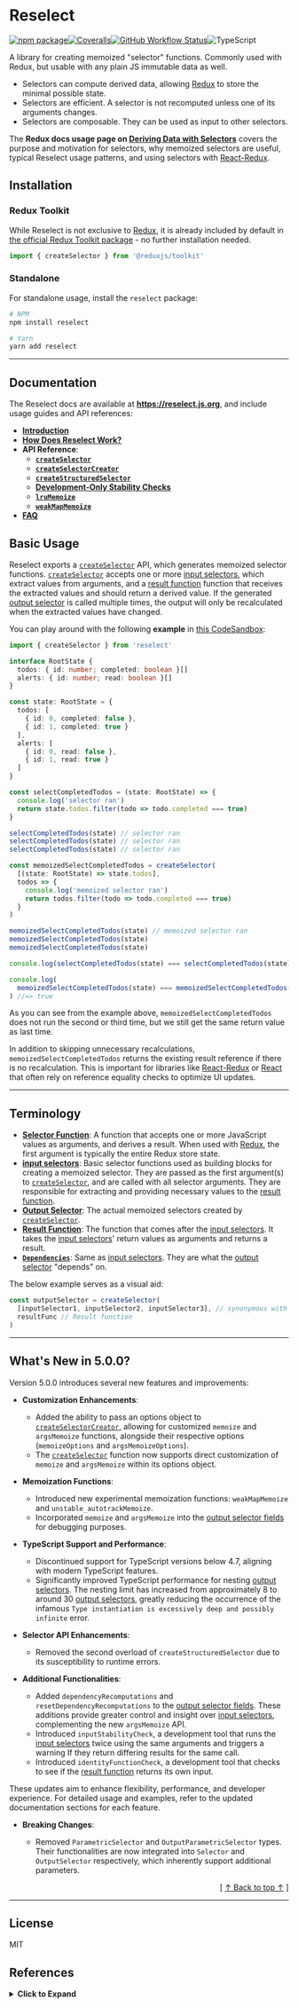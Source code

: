 # Reselect

[![npm package][npm-badge]][npm][![Coveralls][coveralls-badge]][coveralls][![GitHub Workflow Status][build-badge]][build]![TypeScript][typescript-badge]

A library for creating memoized "selector" functions. Commonly used with Redux, but usable with any plain JS immutable data as well.

- Selectors can compute derived data, allowing [Redux] to store the minimal possible state.
- Selectors are efficient. A selector is not recomputed unless one of its arguments changes.
- Selectors are composable. They can be used as input to other selectors.

The **Redux docs usage page on [Deriving Data with Selectors](https://redux.js.org/usage/deriving-data-selectors)** covers the purpose and motivation for selectors, why memoized selectors are useful, typical Reselect usage patterns, and using selectors with [React-Redux].

## Installation

### Redux Toolkit

While Reselect is not exclusive to [Redux], it is already included by default in [the official Redux Toolkit package](https://redux-toolkit.js.org) - no further installation needed.

```ts
import { createSelector } from '@reduxjs/toolkit'
```

### Standalone

For standalone usage, install the `reselect` package:

```bash
# NPM
npm install reselect

# Yarn
yarn add reselect
```

---

## Documentation

The Reselect docs are available at **https://reselect.js.org**, and include usage guides and API references:

- [**Introduction**](#https://reselect.js.org/introduction/getting-started)
- [**How Does Reselect Work?**](#https://reselect.js.org/introduction/how-does-reselect-work)
- **API Reference**:
  - **[`createSelector`]**
  - **[`createSelectorCreator`]**
  - **[`createStructuredSelector`]**
  - [**Development-Only Stability Checks**](#https://reselect.js.org/api/development-only-stability-checks)
  - **[`lruMemoize`]**
  - **[`weakMapMemoize`]**
- [**FAQ**](#https://reselect.js.org/FAQ)

## Basic Usage

Reselect exports a [`createSelector`] API, which generates memoized selector functions. [`createSelector`] accepts one or more [input selectors], which extract values from arguments, and a [result function] function that receives the extracted values and should return a derived value. If the generated [output selector] is called multiple times, the output will only be recalculated when the extracted values have changed.

You can play around with the following **example** in [this CodeSandbox](https://codesandbox.io/s/reselect-example-g3k9gf?file=/src/index.js):

```ts
import { createSelector } from 'reselect'

interface RootState {
  todos: { id: number; completed: boolean }[]
  alerts: { id: number; read: boolean }[]
}

const state: RootState = {
  todos: [
    { id: 0, completed: false },
    { id: 1, completed: true }
  ],
  alerts: [
    { id: 0, read: false },
    { id: 1, read: true }
  ]
}

const selectCompletedTodos = (state: RootState) => {
  console.log('selector ran')
  return state.todos.filter(todo => todo.completed === true)
}

selectCompletedTodos(state) // selector ran
selectCompletedTodos(state) // selector ran
selectCompletedTodos(state) // selector ran

const memoizedSelectCompletedTodos = createSelector(
  [(state: RootState) => state.todos],
  todos => {
    console.log('memoized selector ran')
    return todos.filter(todo => todo.completed === true)
  }
)

memoizedSelectCompletedTodos(state) // memoized selector ran
memoizedSelectCompletedTodos(state)
memoizedSelectCompletedTodos(state)

console.log(selectCompletedTodos(state) === selectCompletedTodos(state)) //=> false

console.log(
  memoizedSelectCompletedTodos(state) === memoizedSelectCompletedTodos(state)
) //=> true
```

As you can see from the example above, `memoizedSelectCompletedTodos` does not run the second or third time, but we still get the same return value as last time.

In addition to skipping unnecessary recalculations, `memoizedSelectCompletedTodos` returns the existing result reference if there is no recalculation. This is important for libraries like [React-Redux] or [React] that often rely on reference equality checks to optimize UI updates.

---

## Terminology

- <a hashtag="selector-function"></a>[**Selector Function**](#selector-function): A function that accepts one or more JavaScript values as arguments, and derives a result. When used with [Redux], the first argument is typically the entire Redux store state.
- <a hashtag="input-selectors"></a>[**input selectors**](#input-selectors): Basic selector functions used as building blocks for creating a memoized selector. They are passed as the first argument(s) to [`createSelector`], and are called with all selector arguments. They are responsible for extracting and providing necessary values to the [result function].
- <a hashtag="output-selector"></a>[**Output Selector**](#output-selector): The actual memoized selectors created by [`createSelector`].
- <a hashtag="result-function"></a>[**Result Function**](#result-function): The function that comes after the [input selectors]. It takes the [input selectors]' return values as arguments and returns a result.
- <a hashtag="dependencies"></a>[**`Dependencies`**](#dependencies): Same as [input selectors]. They are what the [output selector] "depends" on.

The below example serves as a visual aid:

```ts
const outputSelector = createSelector(
  [inputSelector1, inputSelector2, inputSelector3], // synonymous with `dependencies`.
  resultFunc // Result function
)
```

---

## What's New in 5.0.0?

Version 5.0.0 introduces several new features and improvements:

- **Customization Enhancements**:

  - Added the ability to pass an options object to [`createSelectorCreator`], allowing for customized `memoize` and `argsMemoize` functions, alongside their respective options (`memoizeOptions` and `argsMemoizeOptions`).
  - The [`createSelector`] function now supports direct customization of `memoize` and `argsMemoize` within its options object.

- **Memoization Functions**:

  - Introduced new experimental memoization functions: `weakMapMemoize` and `unstable_autotrackMemoize`.
  - Incorporated `memoize` and `argsMemoize` into the [output selector fields] for debugging purposes.

- **TypeScript Support and Performance**:

  - Discontinued support for TypeScript versions below 4.7, aligning with modern TypeScript features.
  - Significantly improved TypeScript performance for nesting [output selectors][output selector]. The nesting limit has increased from approximately 8 to around 30 [output selectors][output selector], greatly reducing the occurrence of the infamous `Type instantiation is excessively deep and possibly infinite` error.

- **Selector API Enhancements**:

  - Removed the second overload of `createStructuredSelector` due to its susceptibility to runtime errors.

- **Additional Functionalities**:

  - Added `dependencyRecomputations` and `resetDependencyRecomputations` to the [output selector fields]. These additions provide greater control and insight over [input selectors], complementing the new `argsMemoize` API.
  - Introduced `inputStabilityCheck`, a development tool that runs the [input selectors] twice using the same arguments and triggers a warning If they return differing results for the same call.
  - Introduced `identityFunctionCheck`, a development tool that checks to see if the [result function] returns its own input.

These updates aim to enhance flexibility, performance, and developer experience. For detailed usage and examples, refer to the updated documentation sections for each feature.

- **Breaking Changes**:

  - Removed `ParametricSelector` and `OutputParametricSelector` types. Their functionalities are now integrated into `Selector` and `OutputSelector` respectively, which inherently support additional parameters.

<div align="right">[ <a href="installation">↑ Back to top ↑</a> ]</div>

---

## License

MIT

## References

<details><summary><b>Click to Expand</b></summary>

Originally inspired by getters in [NuclearJS](https://github.com/optimizely/nuclear-js.git), [subscriptions](https://github.com/Day8/re-frame#just-a-read-only-cursor) in [re-frame](https://github.com/Day8/re-frame) and this [proposal](https://github.com/reduxjs/redux/pull/169) from [speedskater](https://github.com/speedskater).

[typescript-badge]: https://img.shields.io/badge/TypeScript-v4%2E7%2B-007ACC?style=for-the-badge&logo=TypeScript&logoColor=black&labelColor=blue&color=gray
[build-badge]: https://img.shields.io/github/actions/workflow/status/reduxjs/reselect/build-and-test-types.yml?branch=master&style=for-the-badge
[build]: https://github.com/reduxjs/reselect/actions/workflows/build-and-test-types.yml
[npm-badge]: https://img.shields.io/npm/v/reselect.svg?style=for-the-badge
[npm]: https://www.npmjs.org/package/reselect
[coveralls-badge]: https://img.shields.io/coveralls/reduxjs/reselect/master.svg?style=for-the-badge
[coveralls]: https://coveralls.io/github/reduxjs/reselect

<!-- External Links -->

[Redux]: https://redux.js.org 'Redux'
[React]: https://react.dev 'React'
[React-Redux]: https://react-redux.js.org 'React-Redux'

<!-- Internal Links -->

[selector]: #selector-function 'Selector Function'
[input selectors]: #input-selectors 'Input Selectors'
[output selector]: #output-selector 'Output Selector'
[result function]: #result-function 'Result Function'
[output selector fields]: https://reselect.js.org/api/createSelector#output-selector-fields 'Output Selector Fields'
[`createSelector`]: https://reselect.js.org/api/createSelector 'createSelector'
[`createSelectorCreator`]: https://reselect.js.org/api/createSelectorCreator 'createSelectorCreator'
[`lruMemoize`]: https://reselect.js.org/api/lruMemoize 'lruMemoize'
[`weakMapMemoize`]: https://reselect.js.org/api/weakMapMemoize 'weakMapMemoize'
[`createStructuredSelector`]: https://reselect.js.org/api/createStructuredSelector 'createStructuredSelector'

</details>
